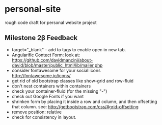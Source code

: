 # personal-site
rough code draft for personal website project

## Milestone 2&beta; Feedback
- target="_blank" - add to <a> tags to enable open in new tab.
- Angularific Contect Form: look at: https://github.com/davidmancini/about-david/blob/master/public_html/lib/mailer.php
- consider fontawesome for your social icons http://fontawesome.io/icons/
- get rid of old bootstrap classes like show-grid and row-fluid
- don't nest containers within containers
- check your container-fluid (for the missing "-")
- check out Google Fonts if you want
- shrinken form by placing it inside a row and column, and then offsetting that column. see: http://getbootstrap.com/css/#grid-offsetting
- remove position: relative
- check for consistency in layout.
